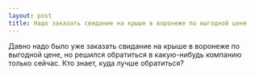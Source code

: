 ```yaml
---
layout: post 
title: Надо заказать свидание на крыше в воронеже по выгодной цене 
--- 
```

Давно надо было уже заказать свидание на крыше в воронеже по выгодной цене, но решился обратиться в какую-нибудь компанию только сейчас. Кто знает, куда лучше обратиться?